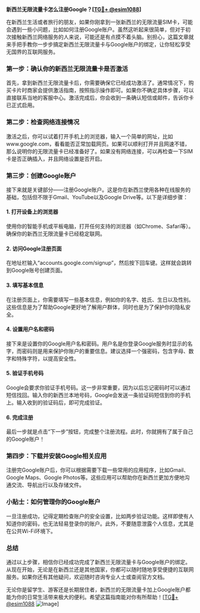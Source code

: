 **新西兰无限流量卡怎么注册Google？[[TG💪+ @esim1088](https://t.me/s/esim1088)]**

在新西兰生活或者旅行的朋友，如果你刚拿到一张新西兰的无限流量SIM卡，可能会遇到一些小问题，比如如何注册Google账户。虽然这听起来很简单，但对于初次接触新西兰网络服务的人来说，可能还是有点摸不着头脑。别担心，这篇文章就来手把手教你一步步搞定新西兰无限流量卡与Google账户的绑定，让你轻松享受无国界的互联网服务。

### 第一步：确认你的新西兰无限流量卡是否激活

首先，拿到新西兰无限流量卡后，你需要确保它已经成功激活了。通常情况下，购买卡片时商家会提供激活指南，按照指示操作即可。如果你不确定具体步骤，可以直接联系当地的客服中心。激活完成后，你会收到一条确认短信或邮件，告诉你卡已正式启用。

### 第二步：检查网络连接情况

激活之后，你可以试着打开手机上的浏览器，输入一个简单的网址，比如www.google.com，看看能否正常加载网页。如果可以顺利打开并且网速不错，那么说明你的无限流量卡已经准备好了。如果没有网络连接，可以再检查一下SIM卡是否正确插入，并且网络设置是否开启。

### 第三步：创建Google账户

接下来就是关键部分——注册Google账户。这是你在新西兰使用各种在线服务的基础，包括但不限于Gmail、YouTube以及Google Drive等。以下是详细步骤：

#### 1. 打开设备上的浏览器
使用你的智能手机或平板电脑，打开任何支持的浏览器（如Chrome、Safari等）。确保你的新西兰无限流量卡已经稳定联网。

#### 2. 访问Google注册页面
在地址栏输入“accounts.google.com/signup”，然后按下回车键。这样就会跳转到Google账号创建页面。

#### 3. 填写基本信息
在注册页面上，你需要填写一些基本信息，例如你的名字、姓氏、生日以及性别。这些信息是为了帮助Google更好地了解用户群体，同时也是为了保护你的隐私安全。

#### 4. 设置用户名和密码
接下来是设置你的Google用户名和密码。用户名是你登录Google服务时显示的名字，而密码则是用来保护你账户的重要信息。建议选择一个强密码，包含字母、数字和特殊字符，以提高安全性。

#### 5. 验证手机号码
Google会要求你验证手机号码。这一步非常重要，因为以后忘记密码时可以通过短信找回。输入你的新西兰本地号码，Google会发送一条验证码短信到你的手机上。输入收到的验证码后，即可完成验证。

#### 6. 完成注册
最后一步就是点击“下一步”按钮，完成整个注册流程。此时，你就拥有了属于自己的Google账户！

### 第四步：下载并安装Google相关应用

注册完Google账户后，你可以根据需要下载一些常用的应用程序，比如Gmail、Google Maps、Google Photos等。这些应用可以帮助你在新西兰更加方便地沟通交流、导航出行以及存储文件。

### 小贴士：如何管理你的Google账户

一旦注册成功，记得定期检查账户的安全设置，比如两步验证功能。这样即使有人知道你的密码，也无法轻易登录你的账户。此外，不要随意泄露个人信息，尤其是在公共Wi-Fi环境下。

### 总结

通过以上步骤，相信你已经成功完成了新西兰无限流量卡与Google账户的绑定。从现在开始，无论是在新西兰还是其他国家，你都可以随时随地享受便捷的互联网服务。如果你还有其他疑问，欢迎随时咨询专业人士或查阅官方文档。

无论你是留学生、游客还是长期居住者，新西兰的无限流量卡加上Google账户都能为你的日常生活带来极大的便利。希望这篇指南能对你有所帮助！[[TG💪+ @esim1088](https://t.me/s/esim1088) ![Image](https://i.postimg.cc/4NQfJmqS/Snipaste-2025-05-13-00-14-12.png)]